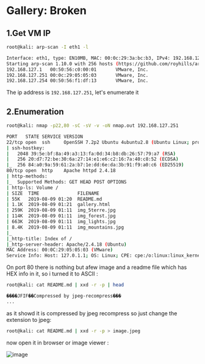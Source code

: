 # Gallery: Broken

## 1.Get VM IP

```bash
root@kali: arp-scan -I eth1 -l

Interface: eth1, type: EN10MB, MAC: 00:0c:29:3a:bc:b3, IPv4: 192.168.127.128
Starting arp-scan 1.10.0 with 256 hosts (https://github.com/royhills/arp-scan)
192.168.127.1   00:50:56:c0:00:01       VMware, Inc.
192.168.127.251 00:0c:29:05:05:03       VMware, Inc.
192.168.127.254 00:50:56:f1:df:13       VMware, Inc.
```

The ip address is `192.168.127.251`, let's enumerate it


## 2.Enumeration

```bash
root@kali: nmap -p22,80 -sC -sV -v -oN nmap.out 192.168.127.251

PORT   STATE SERVICE VERSION
22/tcp open  ssh     OpenSSH 7.2p2 Ubuntu 4ubuntu2.8 (Ubuntu Linux; protocol 2.0)
| ssh-hostkey: 
|   2048 39:5e:bf:8a:49:a3:13:fa:0d:34:b8:db:26:57:79:a7 (RSA)
|   256 20:d7:72:be:30:6a:27:14:e1:e6:c2:16:7a:40:c8:52 (ECDSA)
|_  256 84:a0:9a:59:61:2a:b7:1e:dd:6e:da:3b:91:f9:a0:c6 (ED25519)
80/tcp open  http    Apache httpd 2.4.18
| http-methods: 
|_  Supported Methods: GET HEAD POST OPTIONS
| http-ls: Volume /
| SIZE  TIME              FILENAME
| 55K   2019-08-09 01:20  README.md
| 1.1K  2019-08-09 01:21  gallery.html
| 259K  2019-08-09 01:11  img_5terre.jpg
| 114K  2019-08-09 01:11  img_forest.jpg
| 663K  2019-08-09 01:11  img_lights.jpg
| 8.4K  2019-08-09 01:11  img_mountains.jpg
|_
|_http-title: Index of /
|_http-server-header: Apache/2.4.18 (Ubuntu)
MAC Address: 00:0C:29:05:05:03 (VMware)
Service Info: Host: 127.0.1.1; OS: Linux; CPE: cpe:/o:linux:linux_kernel
```

On port 80 there is nothing but afew image and a readme file which has HEX info in it, so i turned it to ASCII :

```bash
root@kali: cat README.md | xxd -r -p | head

����JFIF��Compressed by jpeg-recompress���
...
```

as it showd it is compressed by jpeg recompress so just change the extension to jpeg:

```bash
root@kali: cat README.md | xxd -r -p > image.jpeg
```

now open it in browser or image viewer :


![image](https://github.com/Git-K3rnel/VulnHub/assets/127470407/5fa1cb46-8150-4082-affb-a51799429005)

















